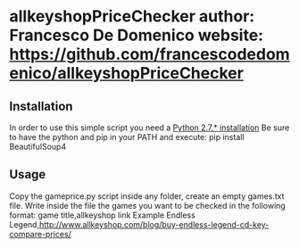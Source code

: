 allkeyshopPriceChecker
author: Francesco De Domenico
website: https://github.com/francescodedomenico/allkeyshopPriceChecker
==========
## Installation
In order to use this simple script you need a [Python 2.7.* installation](https://www.python.org/downloads/)
Be sure to have the python and pip in your PATH and execute:
pip install BeautifulSoup4
## Usage
Copy the gameprice.py script inside any folder, create an empty games.txt file.
Write inside the file the games you want to be checked in the following format:
game title,allkeyshop link
Example
Endless Legend,http://www.allkeyshop.com/blog/buy-endless-legend-cd-key-compare-prices/
